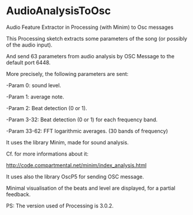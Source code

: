 # AudioAnalysisToOsc
Audio Feature Extractor in Processing (with Minim) to Osc messages

This Processing sketch extracts some parameters of the song (or possibly of the audio input).

And send 63 parameters from audio analysis by OSC Message to the default port 6448. 

More precisely, the following parameters are sent:

-Param 0: sound level.

-Param 1: average note.

-Param 2: Beat detection (0 or 1).

-Param 3-32: Beat detection (0 or 1) for each frequency band.

-Param 33-62: FFT logarithmic averages. (30 bands of frequency)


It uses the library  Minim, made for sound analysis. 

Cf. for more informations about it: 

http://code.compartmental.net/minim/index_analysis.html
 
It uses also the library OscP5 for sending OSC message.



Minimal visualisation of the beats and level are displayed, for a partial feedback.


PS: The version used of Processing is 3.0.2.
